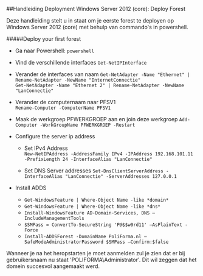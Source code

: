 ##Handleiding Deployment Windows Server 2012 (core): Deploy Forest

Deze handleiding stelt u in staat om je eerste forest te deployen op Windows Server 2012 (core) met behulp van commando's in powershell.

#####Deploy your first forest
* Ga naar Powershell:
  `powershell`  

* Vind de verschillende interfaces
  `Get-NetIPInterface`  

* Verander de interfaces van naam
  `Get-NetAdapter -Name "Ethernet" | Rename-NetAdapter -NewName "InternetConnectie"`  
  `Get-NetAdapter -Name "Ethernet 2" | Rename-NetAdapter -NewName "LanConnectie"` 

* Verander de computernaam naar PFSV1  
  `Rename-Computer -ComputerName PFSV1`

* Maak de werkgroep PFWERKGROEP aan en join deze werkgroep
  `Add-Computer -WorkGroupName PFWERKGROEP -Restart` 
  
* Configure the server ip address
  - Set IPv4 Address  
    `New-NetIPAddress -AddressFamily IPv4 -IPAddress 192.168.101.11 -PrefixLength 24 -InterfaceAlias "LanConnectie"`
  
  - Set DNS Server addresses
    `Set-DnsClientServerAddress -InterfaceAlias "LanConnectie" -ServerAddresses 127.0.0.1`
  
* Install ADDS
  - `Get-WindowsFeature | Where-Object Name -like *domain*`  
  - `Get-WindowsFeature | Where-Object Name -like *dns*`  
  - `Install-WindowsFeature AD-Domain-Services, DNS –IncludeManagementTools`  
  - `$SMPass = ConvertTo-SecureString 'P@$$w0rd11' –AsPlainText -Force`  
  - `Install-ADDSForest -DomainName PoliForma.nl –SafeModeAdministratorPassword $SMPass –Confirm:$false`
  
Wanneer je na het heropstarten je moet aanmelden zul je zien dat er bij gebruikersnaam nu staat 'POLIFORMA\Administrator'. Dit wil zeggen dat het domein succesvol aangemaakt werd.


